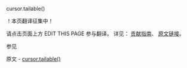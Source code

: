  cursor.tailable()

 ！本页翻译征集中！

请点击页面上方 EDIT THIS PAGE 参与翻译。
详见：
[贡献指南]( https://github.com/whaleal/MongoDB-Manual-zh/blob/master/CONTRIBUTING.md )、
[原文链接](  https://docs.mongodb.com/manual/reference/method/cursor.tailable/  )。

 参见

原文 - [cursor.tailable()]( https://docs.mongodb.com/manual/reference/method/cursor.tailable/ )

